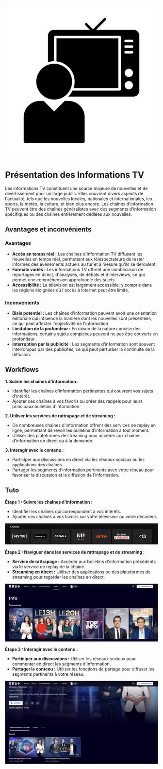 ![Logo TV](./images/Information-TV/1-logo.png)

# Présentation des Informations TV

Les informations TV constituent une source majeure de nouvelles et de divertissement pour un large public. Elles couvrent divers aspects de l'actualité, tels que les nouvelles locales, nationales et internationales, les sports, la météo, la culture, et bien plus encore. Les chaînes d'information TV peuvent être des chaînes généralistes avec des segments d'information spécifiques ou des chaînes entièrement dédiées aux nouvelles.

## Avantages et inconvénients

### Avantages

- **Accès en temps réel :** Les chaînes d'information TV diffusent les nouvelles en temps réel, permettant aux téléspectateurs de rester informés des événements actuels au fur et à mesure qu'ils se déroulent.
- **Formats variés :** Les informations TV offrent une combinaison de reportages en direct, d'analyses, de débats et d'interviews, ce qui permet une compréhension approfondie des sujets.
- **Accessibilité :** La télévision est largement accessible, y compris dans les régions éloignées où l'accès à Internet peut être limité.

### Inconvénients

- **Biais potentiel :** Les chaînes d'information peuvent avoir une orientation éditoriale qui influence la manière dont les nouvelles sont présentées, ce qui peut affecter l'objectivité de l'information.
- **Limitation de la profondeur :** En raison de la nature concise des informations, certains sujets complexes peuvent ne pas être couverts en profondeur.
- **Interruption par la publicité :** Les segments d'information sont souvent interrompus par des publicités, ce qui peut perturber la continuité de la diffusion.

## Workflows

**1. Suivre les chaînes d'information :**

- Identifier les chaînes d'information pertinentes qui couvrent vos sujets d'intérêt.
- Ajouter ces chaînes à vos favoris ou créer des rappels pour leurs principaux bulletins d'information.

**2. Utiliser les services de rattrapage et de streaming :**

- De nombreuses chaînes d'information offrent des services de replay en ligne, permettant de revoir les bulletins d'information à tout moment.
- Utiliser des plateformes de streaming pour accéder aux chaînes d'information en direct ou à la demande.

**3. Interagir avec le contenu :**

- Participer aux discussions en direct via les réseaux sociaux ou les applications des chaînes.
- Partager les segments d'information pertinents avec votre réseau pour favoriser la discussion et la diffusion de l'information.

## Tuto

**Étape 1 : Suivre les chaînes d'information :**

- Identifier les chaînes qui correspondent à vos intérêts.
- Ajouter ces chaînes à vos favoris sur votre téléviseur ou votre décodeur.

![Suivi des chaînes d'information](./images/Information-TV/2-chaines.png)

**Étape 2 : Naviguer dans les services de rattrapage et de streaming :**

- **Service de rattrapage :** Accéder aux bulletins d'information précédents via le service de replay de la chaîne.
- **Streaming en direct :** Utiliser des applications ou des plateformes de streaming pour regarder les chaînes en direct.

![Replay et streaming](./images/Information-TV/3-replay.png)

**Étape 3 : Interagir avec le contenu :**

- **Participer aux discussions :** Utiliser les réseaux sociaux pour commenter en direct les segments d'information.
- **Partager le contenu :** Utiliser les fonctions de partage pour diffuser les segments pertinents à votre réseau.

![Interaction avec le contenu](./images/Information-TV/4-partage.png)
